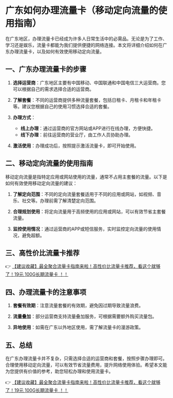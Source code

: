 # 广东如何办理流量卡（移动定向流量的使用指南）

在广东地区，办理流量卡已经成为许多人日常生活中的必需品。无论是为了工作、学习还是娱乐，流量卡都能为我们提供便捷的网络连接。本文将详细介绍如何在广东办理流量卡，以及如何有效使用移动定向流量。

## 一、广东办理流量卡的步骤

1. **选择运营商**：广东地区主要有中国移动、中国联通和中国电信三大运营商。您可以根据自己的需求选择合适的运营商。

2. **了解套餐**：不同的运营商提供多种流量套餐，包括日租卡、月租卡和年租卡等。建议您根据自己的使用习惯选择合适的套餐。

3. **办理方式**：
   - **线上办理**：通过运营商的官方网站或APP进行在线办理，方便快捷。
   - **线下办理**：前往运营商的营业厅，由工作人员协助办理。

4. **激活使用**：办理成功后，按照提示激活流量卡，即可开始使用。

## 二、移动定向流量的使用指南

移动定向流量是指特定应用或网站使用的流量，通常不占用主套餐的流量。以下是如何有效使用移动定向流量的建议：

1. **了解定向范围**：不同的定向流量套餐适用于不同的应用或网站，如视频、音乐、社交等。办理前需了解清楚定向范围。

2. **合理规划使用**：将定向流量用于高频使用的应用或网站，可以有效节省主套餐流量。

3. **监控使用情况**：通过运营商的APP或短信服务，实时监控定向流量的使用情况，避免超额。

## 三、高性价比流量卡推荐

👉 [【建议收藏】最全聚合流量卡指南来啦！高性价比流量卡推荐，看这个就够了！19元 100G长期流量卡 ！！](https://bit.ly/Liuliangka)

## 四、办理流量卡的注意事项

1. **套餐有效期**：注意流量套餐的有效期，避免因过期导致流量浪费。

2. **流量叠加**：部分运营商支持流量叠加服务，可根据需要额外购买流量包。

3. **异地使用**：如需在广东以外地区使用，需了解流量卡的漫游政策。

## 五、总结

在广东办理流量卡并不复杂，只需选择合适的运营商和套餐，按照步骤办理即可。合理使用移动定向流量，可以有效节省流量费用，提升网络使用体验。希望本文能为您提供有价值的参考，助您轻松办理和使用流量卡。

👉 [【建议收藏】最全聚合流量卡指南来啦！高性价比流量卡推荐，看这个就够了！19元 100G长期流量卡 ！！](https://bit.ly/Liuliangka)